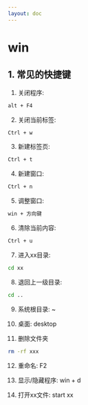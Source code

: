```yaml
---
layout: doc
---
```


# win

## 1. 常见的快捷键

  1. 关闭程序: 
  ```sh
  alt + F4
  ```

  2. 关闭当前标签: 
  ```sh
  Ctrl + w
  ```

  3. 新建标签页: 
  ```sh
  Ctrl + t
  ```

  4. 新建窗口: 
  ```sh
  Ctrl + n
  ```

  5. 调整窗口: 
  ```sh
  win + 方向键
  ```

  6. 清除当前内容: 
  ```sh
  Ctrl + u
  ```

  7. 进入xx目录: 
  ```sh
  cd xx
  ```

  8. 退回上一级目录: 
  ```sh
  cd ..
  ```

  9. 系统根目录: ~

  10. 桌面: desktop

  11. 删除文件夹
  ```sh
  rm -rf xxx
  ```
  
  12. 重命名: F2

  13. 显示/隐藏程序: win + d

  14. 打开xx文件: start xx

